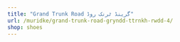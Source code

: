 ```yaml
---
title: "Grand Trunk Road گرینڈ ٹرنک روڈ"
url: /muridke/grand-trunk-road-gryndd-ttrnkh-rwdd-4/
shop: shoes
---
```

